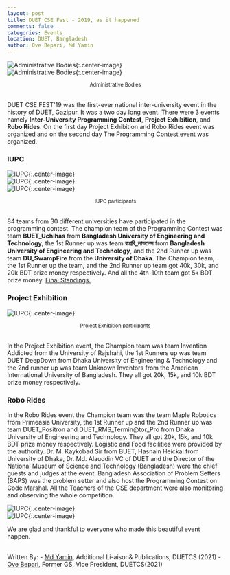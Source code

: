 ```yaml
---
layout: post
title: DUET CSE Fest - 2019, as it happened
comments: false
categories: Events
location: DUET, Bangladesh
author: Ove Bepari, Md Yamin
---
```


![Administrative Bodies](/post_images/csefest/antu_sir.jpg){:.center-image} <br>
![Administrative Bodies](/post_images/csefest/teachers.jpg){:.center-image}
<center> <small>Administrative Bodies</small> </center> <br>

DUET CSE FEST'19 was the first-ever national inter-university event in the history of DUET, Gazipur. It was a two day long event. There were 3 events namely **Inter-University Programming Contest**, **Project Exhibition**, and **Robo Rides**. On the first day Project Exhibition and Robo Rides event was organized and on the second day The Programming Contest event was organized.


### IUPC

![IUPC](/post_images/csefest/one.jpg){:.center-image} <br>
![IUPC](/post_images/csefest/two.jpg){:.center-image} <br>
![IUPC](/post_images/csefest/three.jpg){:.center-image}
<center> <small>IUPC participants</small> </center> <br>

84 teams from 30 different universities have participated in the programming contest. The champion team of the Programming Contest was team **BUET_Uchihas** from **Bangladesh University of Engineering and Technology**, the 1st Runner up was team **বাপ্রবি_লাভলেস** from **Bangladesh University of Engineering and Technology**, and the 2nd Runner up was team **DU_SwampFire** from the **University of Dhaka**. The Champion team, the 1st Runner up the team, and the 2nd Runner up team got 40k, 30k, and 20k BDT prize money respectively. And all the 4th-10th team got 5k BDT prize money. <a href="https://algo.codemarshal.org/contests/duet-iupc-19/standings">Final Standings.</a>

### Project Exhibition
![IUPC](/post_images/csefest/four.jpg){:.center-image} <br>
<center> <small>Project Exhibition participants</small> </center> <br>

In the Project Exhibition event, the Champion team was team Invention Addicted from the University of Rajshahi, the 1st Runners up was team DUET DeepDown from Dhaka University of Engineering & Technology and the 2nd runner up was team Unknown Inventors from the American International University of Bangladesh. They all got 20k, 15k, and 10k BDT prize money respectively.

### Robo Rides

In the Robo Rides event the Champion team was the team Maple Robotics from Primeasia University, the 1st Runner up and the 2nd Runner up was team DUET_Positron and DUET_RMS_Termin@tor_Pro from Dhaka University of Engineering and Technology. They all got 20k, 15k, and 10k BDT prize money respectively. Logistic and Food facilities were provided by the authority. Dr. M. Kaykobad Sir from BUET, Hasnain Heickal from University of Dhaka, Dr. Md. Alauddin VC of DUET and the Director of the National Museum of Science and Technology (Bangladesh) were the chief guests and judges at the event. Bangladesh Association of Problem Setters (BAPS) was the problem setter and also host the Programming Contest on Code Marshal. All the Teachers of the CSE department were also monitoring and observing the whole competition.

![IUPC](/post_images/csefest/five.jpg){:.center-image} <br>
![IUPC](/post_images/csefest/six.jpg){:.center-image}

We are glad and thankful to everyone who made this beautiful event happen.

<br>
Written By:
- <a href="https://mdyamin007.github.io">Md Yamin</a>, Additional Li-aison& Publications, DUETCS (2021)
- <a href="https://ovebepari.github.io">Ove Bepari</a>, Former GS, Vice President, DUETCS(2021)

